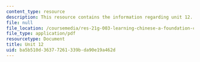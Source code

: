 ```yaml
---
content_type: resource
description: This resource contains the information regarding unit 12.
file: null
file_location: /coursemedia/res-21g-003-learning-chinese-a-foundation-course-in-mandarin-spring-2011/ba5b510d36377261339bda90e19a462d_MITRES_21G_003S11_unit12.pdf
file_type: application/pdf
resourcetype: Document
title: Unit 12
uid: ba5b510d-3637-7261-339b-da90e19a462d
---
```

